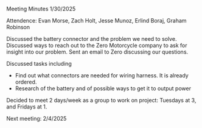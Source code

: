 Meeting Minutes 1/30/2025

Attendence: Evan Morse, Zach Holt, Jesse Munoz, Erlind Boraj, Graham Robinson

Discussed the battery connector and the problem we need to solve.
Discussed ways to reach out to the Zero Motorcycle company to ask for insight into our problem.
Sent an email to Zero discussing our questions.

Discussed tasks including
  - Find out what connectors are needed for wiring harness. It is already ordered.
  - Research of the battery and of possible ways to get it to output power

Decided to meet 2 days/week as a group to work on project:
  Tuesdays at 3, and Fridays at 1.

Next meeting: 2/4/2025
